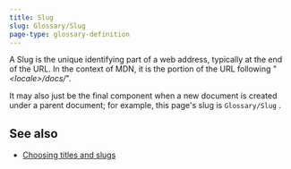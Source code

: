```yaml
---
title: Slug
slug: Glossary/Slug
page-type: glossary-definition
---
```


A Slug is the unique identifying part of a web address, typically at the end of the URL. In the context of MDN, it is the portion of the URL following "_\<locale>/docs/_".

It may also just be the final component when a new document is created under a parent document; for example, this page's slug is `Glossary/Slug` .

## See also

- [Choosing titles and slugs](/en-US/docs/MDN/Guidelines/Writing_style_guide#slugs)
